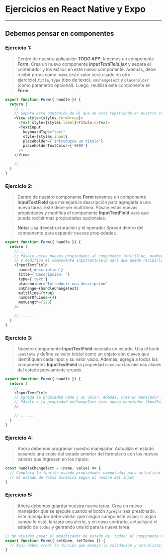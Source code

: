 # **Ejercicios en React Native y Expo**

---

## **Debemos pensar en componentes**

### Ejercicio 1:

> Dentro de nuestra aplicación **TODO APP**, tenemos un componente **_Form_**. Crea un nuevo componente **_InputTextField.jsx_** y separa el contenedor y los estilos en este nuevo componente. Además, debe recibir props como: `name` (este valor será usado en otro ejercicio),`title`, `type` (tipo de texto), `onChangeText` y `placeholder` (como parámetro opcional). Luego, reutiliza este componente en **Form**.

```js
export function Form({ handle }) {
  return (
    // ....
    // Separa este contenido de UI que se está repitiendo en nuestro componente Form
    <View style={styles.formGroup}>
      <Text style={styles.label}>Título:</Text>
      <TextInput
        keyboardType="text"
        style={styles.input}
        placeholder={'Introduzca un título'}
        placeholderTextColor={'#999'}
      />
    </View>

    // ......
  )
}
```

### Ejercicio 2:

> Dentro de nuestro componente **Form** tenemos un componente **InputTextField** que manejará la descripción para agregarla a una nueva tarea. Este debe ser multilínea. Pásale estas nuevas propiedades y modifica el componente **InputTextField** para que pueda recibir más propiedades opcionales.

> **Nota:** Usa desestructuración y el operador Spread dentro del componente para expandir nuevas propiedades.

```js
export function Form({ handle }) {
  return (
    // ....
    // Pásale estas nuevas propiedades al componente (multiline, numberOfLines y maxLength)
    // y modifica el componente InputTextField para que pueda recibirlas.
    <InputTextField
      name={'description'}
      title={'Descripción: '}
      type={'text'}
      placeholder="Introducir una descripción"
      onChange={handleChangeText}
      multiline={true}
      numberOfLines={4}
      maxLength={120}
    />

    // ......
  )
}
```

### Ejercicio 3:

> Nuestro componente **InputTextField** necesita un estado. Usa el hook `useState` y define su valor inicial como un objeto con claves que identifiquen cada input y su valor vacío. Además, agrega a todos los componentes **InputTextField** la propiedad `name` con las mismas claves del estado previamente creado.

```js
export function Form({ handle }) {
  return (
    // ....
    <InputTextField
    // Agrega la propiedad name y su valor. Además, crea un manejador (handleChangeText) que controle todos estos inputs y reciba como parámetro el name y el nuevo valor.
    // Pásale a la propiedad onChangeText este nuevo manejador (handle) creado.
    />

    // ......
  )
}
```

### Ejercicio 4:

> Ahora debemos programar nuestro manejador. Actualiza el estado pasando una copia del estado anterior del formulario con los nuevos valores que ingresen en los inputs.

```js
const handleChangeText = (name, value) => {
  // Completa la función usando propiedades computadas para actualizar
  // el estado de forma dinámica según el nombre del input
}
```

### Ejercicio 5:

> Ahora debemos guardar nuestra nueva tarea. Crea un nuevo manejador que se ejecute cuando el botón `Agregar` sea presionado. Este manejador debe validar que ningún campo esté vacío; si algún campo lo está, lanzará una alerta, y en caso contrario, actualizará el estado de `todos` y genrando una id para la nueva tarea.

```js
// No olvides pasar el modificador de estado de 'todos' al componente Form
export function Form({ setOpen, setTodos }) {
  // Aquí debes crear la función que maneje la validación y actualización de tareas
}
```
